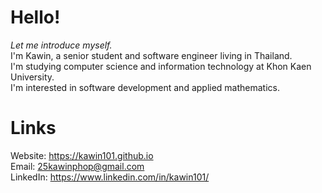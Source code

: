 # Hello!
_Let me introduce myself._ \
I'm Kawin, a senior student and software engineer living in Thailand. \
I'm studying computer science and information technology at Khon Kaen University. \
I'm interested in software development and applied mathematics.

# Links
Website: https://kawin101.github.io \
Email: 25kawinphop@gmail.com \
LinkedIn: https://www.linkedin.com/in/kawin101/  
